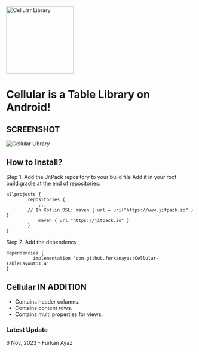 <img src="https://raw.githubusercontent.com/furkanayaz/Cellular-TableLayout/master/cellular.png" width="180" height="180" title="Logo" align="middle" alt="Cellular Library">

# Cellular is a Table Library on Android!

## SCREENSHOT

<img src="https://raw.githubusercontent.com/furkanayaz/Cellular-TableLayout/master/ss.jpeg" title="Logo" align="middle" alt="Cellular Library">

## How to Install?
Step 1. Add the JitPack repository to your build file
Add it in your root build.gradle at the end of repositories:
```
allprojects {
        repositories {
            ...
	    // In Kotlin DSL: maven { url = uri("https://www.jitpack.io" ) }
            maven { url "https://jitpack.io" }
        }
}
```
Step 2. Add the dependency
```
dependencies {
	      implementation 'com.github.furkanayaz:Cellular-TableLayout:1.4'
}
```
## Cellular IN ADDITION

* Contains header columns.
* Contains content rows.
* Contains multi properties for views.

### Latest Update

6 Nov, 2023 - Furkan Ayaz
